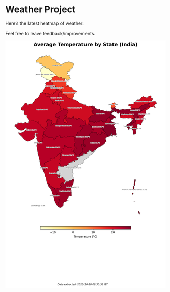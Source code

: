 # Weather Project

Here’s the latest heatmap of weather:

Feel free to leave feedback/improvements.

![India Heatmap](docs/assets/india_heatmap.png?v=0031D6)
